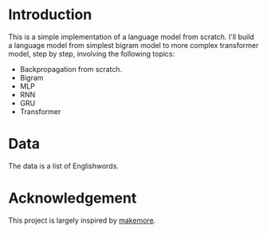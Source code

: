 # Introduction

This is a simple implementation of a language model from scratch. I'll build a language model from simplest bigram model to more complex transformer model, step by step, involving the following topics:

- Backpropagation from scratch.
- Bigram
- MLP
- RNN
- GRU
- Transformer



# Data

The data is a list of Englishwords.

# Acknowledgement

This project is largely inspired by [makemore](https://github.com/karpathy/makemore).

